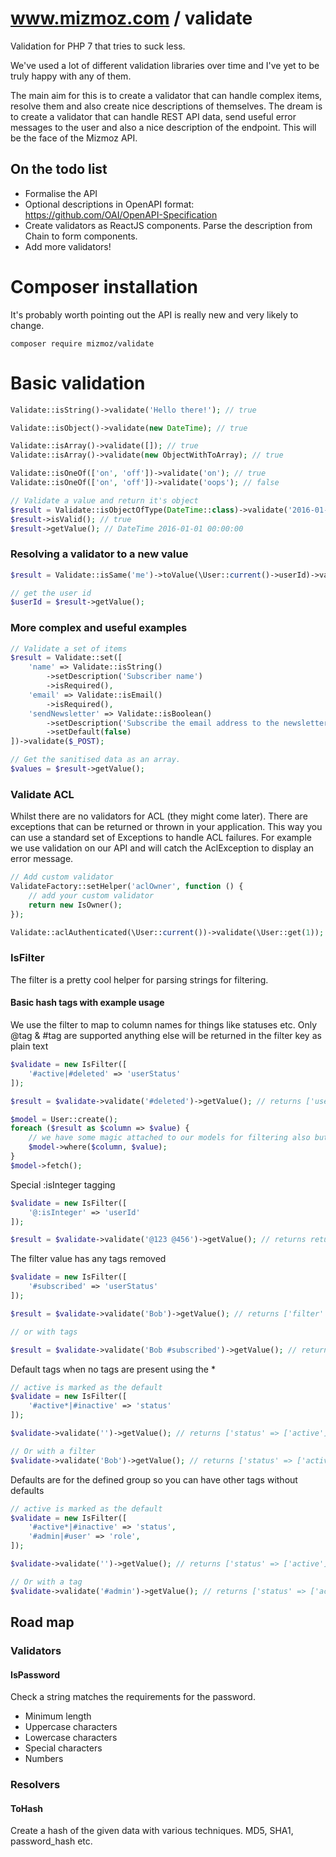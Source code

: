 # www.mizmoz.com / validate

Validation for PHP 7 that tries to suck less.

We've used a lot of different validation libraries over time and I've yet to be truly happy with any of them.

The main aim for this is to create a validator that can handle complex items, resolve them and also create nice 
descriptions of themselves. The dream is to create a validator that can handle REST API data, send useful error
messages to the user and also a nice description of the endpoint. This will be the face of the Mizmoz API.

## On the todo list

- Formalise the API
- Optional descriptions in OpenAPI format: https://github.com/OAI/OpenAPI-Specification
- Create validators as ReactJS components. Parse the description from Chain to form components.
- Add more validators!

# Composer installation

It's probably worth pointing out the API is really new and very likely to change.

```
composer require mizmoz/validate
```

# Basic validation

```php
Validate::isString()->validate('Hello there!'); // true

Validate::isObject()->validate(new DateTime); // true

Validate::isArray()->validate([]); // true
Validate::isArray()->validate(new ObjectWithToArray); // true

Validate::isOneOf(['on', 'off'])->validate('on'); // true
Validate::isOneOf(['on', 'off'])->validate('oops'); // false

// Validate a value and return it's object 
$result = Validate::isObjectOfType(DateTime::class)->validate('2016-01-01 00:00:00');
$result->isValid(); // true
$result->getValue(); // DateTime 2016-01-01 00:00:00
```

### Resolving a validator to a new value

```php
$result = Validate::isSame('me')->toValue(\User::current()->userId)->validate($userId);

// get the user id
$userId = $result->getValue();
```

### More complex and useful examples

```php
// Validate a set of items
$result = Validate::set([
    'name' => Validate::isString()
        ->setDescription('Subscriber name')
        ->isRequired(),
    'email' => Validate::isEmail()
        ->isRequired(),
    'sendNewsletter' => Validate::isBoolean()
        ->setDescription('Subscribe the email address to the newsletter?')
        ->setDefault(false)
])->validate($_POST);

// Get the sanitised data as an array.
$values = $result->getValue();
```

### Validate ACL

Whilst there are no validators for ACL (they might come later). There are exceptions that can be returned or thrown
in your application. This way you can use a standard set of Exceptions to handle ACL failures. For example we use
validation on our API and will catch the AclException to display an error message.

```php
// Add custom validator
ValidateFactory::setHelper('aclOwner', function () {
    // add your custom validator
    return new IsOwner();
});

Validate::aclAuthenticated(\User::current())->validate(\User::get(1));

```

### IsFilter

The filter is a pretty cool helper for parsing strings for filtering.

#### Basic hash tags with example usage

We use the filter to map to column names for things like statuses etc. Only @tag & #tag are supported anything else
will be returned in the filter key as plain text

```php
$validate = new IsFilter([
    '#active|#deleted' => 'userStatus'
]);

$result = $validate->validate('#deleted')->getValue(); // returns ['userStatus' => ['delete'], 'filter' => '']

$model = User::create();
foreach ($result as $column => $value) {
    // we have some magic attached to our models for filtering also but you get the idea of how this can be used ;)
    $model->where($column, $value);
}
$model->fetch();

```

Special :isInteger tagging

```php
$validate = new IsFilter([
    '@:isInteger' => 'userId'
]);

$result = $validate->validate('@123 @456')->getValue(); // returns returns ['userId' => [123, 456], 'filter' => '']
```

The filter value has any tags removed

```php
$validate = new IsFilter([
    '#subscribed' => 'userStatus'
]);

$result = $validate->validate('Bob')->getValue(); // returns ['filter' => 'Bob']

// or with tags

$result = $validate->validate('Bob #subscribed')->getValue(); // returns ['userStatus' => ['subscribed'], 'filter' => 'Bob']
```

Default tags when no tags are present using the *

```php
// active is marked as the default
$validate = new IsFilter([
    '#active*|#inactive' => 'status'
]);

$validate->validate('')->getValue(); // returns ['status' => ['active']]

// Or with a filter
$validate->validate('Bob')->getValue(); // returns ['status' => ['active'], 'filter' => 'Bob']
```

Defaults are for the defined group so you can have other tags without defaults

```php
// active is marked as the default
$validate = new IsFilter([
    '#active*|#inactive' => 'status',
    '#admin|#user' => 'role',
]);

$validate->validate('')->getValue(); // returns ['status' => ['active']]

// Or with a tag
$validate->validate('#admin')->getValue(); // returns ['status' => ['active'], 'role' => ['admin']]
```

## Road map

### Validators

#### IsPassword

Check a string matches the requirements for the password. 

- Minimum length
- Uppercase characters
- Lowercase characters
- Special characters
- Numbers


### Resolvers

#### ToHash

Create a hash of the given data with various techniques. MD5, SHA1, password_hash etc.
